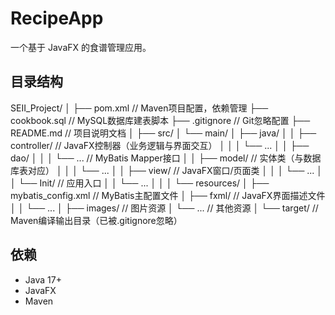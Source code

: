 # RecipeApp

一个基于 JavaFX 的食谱管理应用。

## 目录结构

SEII_Project/
│
├── pom.xml                        // Maven项目配置，依赖管理
├── cookbook.sql                   // MySQL数据库建表脚本
├── .gitignore                     // Git忽略配置
├── README.md                      // 项目说明文档
│
├── src/
│   └── main/
│       ├── java/
│       │   ├── controller/        // JavaFX控制器（业务逻辑与界面交互）
│       │   │   └── ...
│       │   ├── dao/
│       │   │   └── ...      // MyBatis Mapper接口
│       │   ├── model/            // 实体类（与数据库表对应）
│       │   │   └── ...
│       │   ├── view/             // JavaFX窗口/页面类
│       │   │   └── ...
│       │   └── Init/             // 应用入口
│       │       └── ...
│       │
│       └── resources/
│           ├── mybatis_config.xml    // MyBatis主配置文件
│           ├── fxml/                // JavaFX界面描述文件
│           │   └── ...
│           ├── images/              // 图片资源
│           └── ...                  // 其他资源
│
└── target/                      // Maven编译输出目录（已被.gitignore忽略）

## 依赖
- Java 17+
- JavaFX
- Maven
